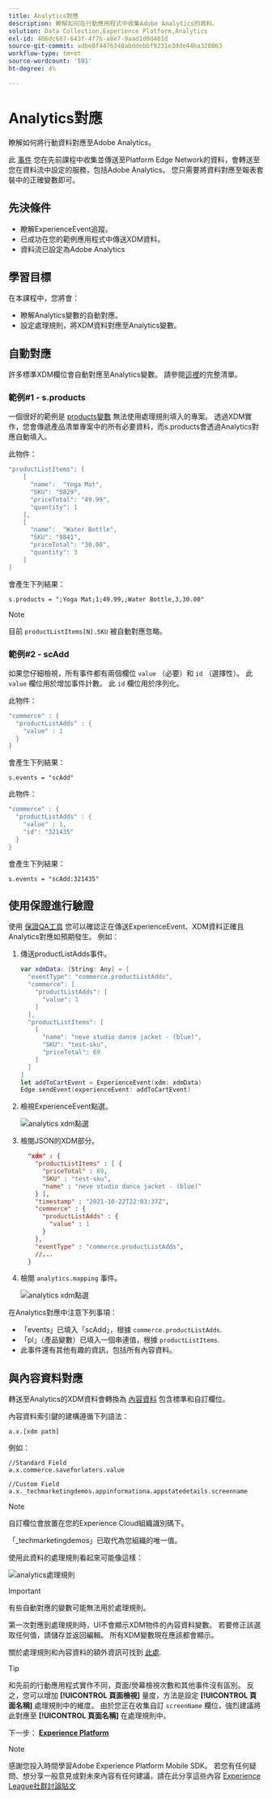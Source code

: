 ```yaml
---
title: Analytics對應
description: 瞭解如何在行動應用程式中收集Adobe Analytics的資料。
solution: Data Collection,Experience Platform,Analytics
exl-id: 406dc687-643f-4f7b-a8e7-9aad1d0d481d
source-git-commit: adbe8f4476340abddebbf9231e3dde44ba328063
workflow-type: tm+mt
source-wordcount: '591'
ht-degree: 4%

---
```


# Analytics對應

瞭解如何將行動資料對應至Adobe Analytics。

此 [事件](events.md) 您在先前課程中收集並傳送至Platform Edge Network的資料，會轉送至您在資料流中設定的服務，包括Adobe Analytics。 您只需要將資料對應至報表套裝中的正確變數即可。

## 先決條件

* 瞭解ExperienceEvent追蹤。
* 已成功在您的範例應用程式中傳送XDM資料。
* 資料流已設定為Adobe Analytics

## 學習目標

在本課程中，您將會：

* 瞭解Analytics變數的自動對應。
* 設定處理規則，將XDM資料對應至Analytics變數。

## 自動對應

許多標準XDM欄位會自動對應至Analytics變數。 請參閱[這裡](https://experienceleague.adobe.com/docs/experience-platform/edge/data-collection/adobe-analytics/automatically-mapped-vars.html?lang=en)的完整清單。

### 範例#1 - s.products

一個很好的範例是 [products變數](https://experienceleague.adobe.com/docs/analytics/implementation/vars/page-vars/products.html?lang=zh-Hant) 無法使用處理規則填入的專案。 透過XDM實作，您會傳遞產品清單專案中的所有必要資料，而s.products會透過Analytics對應自動填入。

此物件：

```swift
"productListItems": [
    [
      "name":  "Yoga Mat",
      "SKU": "5829",
      "priceTotal": "49.99",
      "quantity": 1
    ],
    [
      "name":  "Water Bottle",
      "SKU": "9841",
      "priceTotal": "30.00",
      "quantity": 3
    ]
]
```

會產生下列結果：

```
s.products = ";Yoga Mat;1;49.99,;Water Bottle,3,30.00"
```

>[!NOTE]
>
>目前 `productListItems[N].SKU` 被自動對應忽略。

### 範例#2 - scAdd

如果您仔細檢視，所有事件都有兩個欄位 `value` （必要）和 `id` （選擇性）。 此 `value` 欄位用於增加事件計數。 此 `id` 欄位用於序列化。

此物件：

```swift
"commerce" : {
  "productListAdds" : {
    "value" : 1
  }
}
```

會產生下列結果：

```
s.events = "scAdd"
```

此物件：

```swift
"commerce" : {
  "productListAdds" : {
    "value" : 1,
    "id": "321435"
  }
}
```

會產生下列結果：

```
s.events = "scAdd:321435"
```

## 使用保證進行驗證

使用 [保證QA工具](assurance.md) 您可以確認正在傳送ExperienceEvent、XDM資料正確且Analytics對應如預期發生。 例如：

1. 傳送productListAdds事件。

   ```swift
   var xdmData: [String: Any] = [
     "eventType": "commerce.productListAdds",
     "commerce": [
       "productListAdds": [
         "value": 1
       ]
     ],
     "productListItems": [
       [
         "name": "neve studio dance jacket - (blue)",
         "SKU": "test-sku",
         "priceTotal": 69
       ]
     ]
   ]
   let addToCartEvent = ExperienceEvent(xdm: xdmData)
   Edge.sendEvent(experienceEvent: addToCartEvent)
   ```

1. 檢視ExperienceEvent點選。

   ![analytics xdm點選](assets/mobile-analytics-assurance-xdm.png)

1. 檢閱JSON的XDM部分。

   ```json
     "xdm" : {
       "productListItems" : [ {
         "priceTotal" : 69,
         "SKU" : "test-sku",
         "name" : "neve studio dance jacket - (blue)"
       } ],
       "timestamp" : "2021-10-22T22:03:37Z",
       "commerce" : {
         "productListAdds" : {
           "value" : 1
         }
       },
       "eventType" : "commerce.productListAdds",
       //...
     }
   ```

1. 檢閱 `analytics.mapping` 事件。

   ![analytics xdm點選](assets/mobile-analytics-assurance-mapping.png)

在Analytics對應中注意下列事項：

* 「events」已填入「scAdd」，根據 `commerce.productListAdds`.
* 「pl」（產品變數）已填入一個串連值，根據 `productListItems`.
* 此事件還有其他有趣的資訊，包括所有內容資料。


## 與內容資料對應

轉送至Analytics的XDM資料會轉換為 [內容資料](https://experienceleague.adobe.com/docs/mobile-services/ios/getting-started-ios/proc-rules.html?lang=en) 包含標準和自訂欄位。

內容資料索引鍵的建構遵循下列語法：

```
a.x.[xdm path]
```

例如：

```
//Standard Field
a.x.commerce.saveforlaters.value

//Custom Field
a.x._techmarketingdemos.appinformationa.appstatedetails.screenname
```

>[!NOTE]
>
>自訂欄位會放置在您的Experience Cloud組織識別碼下。
>
>「_techmarketingdemos」已取代為您組織的唯一值。

使用此資料的處理規則看起來可能像這樣：

![analytics處理規則](assets/mobile-analytics-processing-rules.png)

>[!IMPORTANT]
>
>
>有些自動對應的變數可能無法用於處理規則。
>
>
>第一次對應到處理規則時，UI不會顯示XDM物件的內容資料變數。 若要修正該選取任何值，請儲存並返回編輯。 所有XDM變數現在應該都會顯示。


關於處理規則和內容資料的額外資訊可找到 [此處](https://experienceleague.adobe.com/docs/analytics-learn/tutorials/implementation/implementation-basics/map-contextdata-variables-into-props-and-evars-with-processing-rules.html?lang=en).

>[!TIP]
>
>和先前的行動應用程式實作不同，頁面/熒幕檢視次數和其他事件沒有區別。 反之，您可以增加 **[!UICONTROL 頁面檢視]** 量度，方法是設定 **[!UICONTROL 頁面名稱]** 處理規則中的維度。 由於您正在收集自訂 `screenName` 欄位，強烈建議將此對應至 **[!UICONTROL 頁面名稱]** 在處理規則中。


下一步： **[Experience Platform](platform.md)**

>[!NOTE]
>
>感謝您投入時間學習Adobe Experience Platform Mobile SDK。 若您有任何疑問、想分享一般意見或對未來內容有任何建議，請在此分享這些內容 [Experience League社群討論貼文](https://experienceleaguecommunities.adobe.com/t5/adobe-experience-platform-launch/tutorial-discussion-implement-adobe-experience-cloud-in-mobile/td-p/443796)